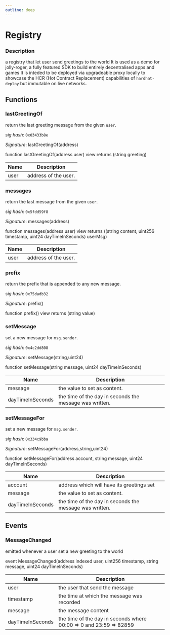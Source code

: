 ```yaml
---
outline: deep
---
```

# Registry


### **Description**

a registry that let user send greetings to the world  It is used as a demo for jolly-roger,  a fully featured SDK to build entirely decentralised apps and games  It is inteded to be deployed via upgradeable proxy locally  to showcase the HCR (Hot Contract Replacement) capabilities of `hardhat-deploy`  but immutable on live networks.

## Functions

### **lastGreetingOf**

return the last greeting message from the given `user`.

*sig hash*: `0x03433b8e`

*Signature*: lastGreetingOf(address)

function lastGreetingOf(address user) view returns (string greeting)

| Name | Description 
| ---- | ----------- 
| user | address of the user.

### **messages**

return the last message from the given `user`.

*sig hash*: `0x5fdd59f8`

*Signature*: messages(address)

function messages(address user) view returns ((string content, uint256 timestamp, uint24 dayTimeInSeconds) userMsg)

| Name | Description 
| ---- | ----------- 
| user | address of the user.

### **prefix**

return the prefix that is appended to any new message.

*sig hash*: `0x75dadb32`

*Signature*: prefix()

function prefix() view returns (string value)

### **setMessage**

set a new message for `msg.sender`.

*sig hash*: `0x4c2dd808`

*Signature*: setMessage(string,uint24)

function setMessage(string message, uint24 dayTimeInSeconds)

| Name | Description 
| ---- | ----------- 
| message | the value to set as content.
| dayTimeInSeconds | the time of the day in seconds the message was written.

### **setMessageFor**

set a new message for `msg.sender`.

*sig hash*: `0x334c9bba`

*Signature*: setMessageFor(address,string,uint24)

function setMessageFor(address account, string message, uint24 dayTimeInSeconds)

| Name | Description 
| ---- | ----------- 
| account | address which will have its greetings set
| message | the value to set as content.
| dayTimeInSeconds | the time of the day in seconds the message was written.


## Events

### **MessageChanged**

emitted whenever a user set a new greeting to the world

event MessageChanged(address indexed user, uint256 timestamp, string message, uint24 dayTimeInSeconds)

| Name | Description 
| ---- | ----------- 
| user | the user that send the message
| timestamp | the time at which the message was recorded
| message | the message content
| dayTimeInSeconds | the time of the day in seconds where 00:00 => 0 and 23:59 => 82859


